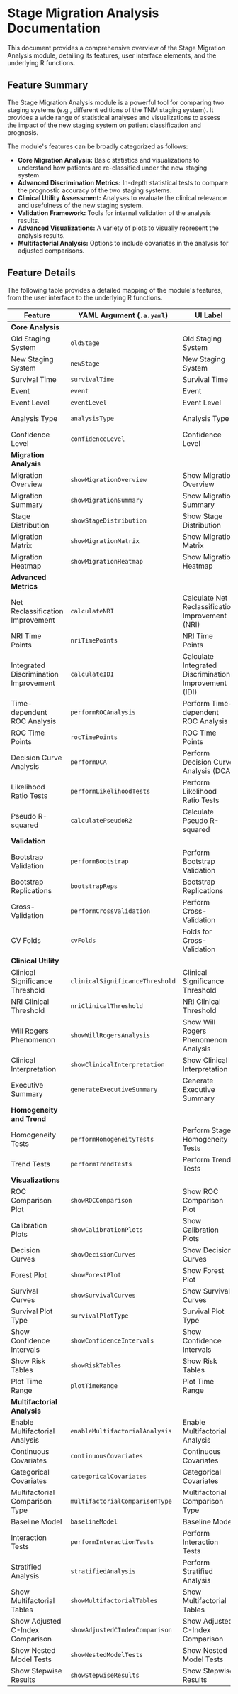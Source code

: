 
# Stage Migration Analysis Documentation

This document provides a comprehensive overview of the Stage Migration Analysis module, detailing its features, user interface elements, and the underlying R functions.

## Feature Summary

The Stage Migration Analysis module is a powerful tool for comparing two staging systems (e.g., different editions of the TNM staging system). It provides a wide range of statistical analyses and visualizations to assess the impact of the new staging system on patient classification and prognosis.

The module's features can be broadly categorized as follows:

*   **Core Migration Analysis:** Basic statistics and visualizations to understand how patients are re-classified under the new staging system.
*   **Advanced Discrimination Metrics:** In-depth statistical tests to compare the prognostic accuracy of the two staging systems.
*   **Clinical Utility Assessment:** Analyses to evaluate the clinical relevance and usefulness of the new staging system.
*   **Validation Framework:** Tools for internal validation of the analysis results.
*   **Advanced Visualizations:** A variety of plots to visually represent the analysis results.
*   **Multifactorial Analysis:** Options to include covariates in the analysis for adjusted comparisons.

## Feature Details

The following table provides a detailed mapping of the module's features, from the user interface to the underlying R functions.

| Feature                          | YAML Argument (`.a.yaml`)      | UI Label                               | Results Section (`.r.yaml`)         | R Function (`.b.R`)                  |
| -------------------------------- | ------------------------------ | -------------------------------------- | ----------------------------------- | ------------------------------------ |
| **Core Analysis**                |                                |                                        |                                     |                                      |
| Old Staging System               | `oldStage`                     | Old Staging System                     | `migrationOverview`                 | `.calculateBasicMigration`           |
| New Staging System               | `newStage`                     | New Staging System                     | `migrationOverview`                 | `.calculateBasicMigration`           |
| Survival Time                    | `survivalTime`                 | Survival Time                          | `concordanceComparison`             | `.calculateAdvancedMetrics`          |
| Event                            | `event`                        | Event                                  | `concordanceComparison`             | `.calculateAdvancedMetrics`          |
| Event Level                      | `eventLevel`                   | Event Level                            | `concordanceComparison`             | `.calculateAdvancedMetrics`          |
| Analysis Type                    | `analysisType`                 | Analysis Type                          | (Controls visibility of other sections) | `.run`                               |
| Confidence Level                 | `confidenceLevel`              | Confidence Level                       | `concordanceComparison`             | `.calculateAdvancedMetrics`          |
| **Migration Analysis**           |                                |                                        |                                     |                                      |
| Migration Overview               | `showMigrationOverview`        | Show Migration Overview                | `migrationOverview`                 | `.populateMigrationOverview`         |
| Migration Summary                | `showMigrationSummary`         | Show Migration Summary                 | `migrationSummary`                  | `.populateMigrationSummary`          |
| Stage Distribution               | `showStageDistribution`        | Show Stage Distribution                | `stageDistribution`                 | `.populateStageDistribution`         |
| Migration Matrix                 | `showMigrationMatrix`          | Show Migration Matrix                  | `migrationMatrix`                   | `.populateMigrationMatrix`           |
| Migration Heatmap                | `showMigrationHeatmap`         | Show Migration Heatmap                 | `migrationHeatmap`                  | `.plotMigrationHeatmap`              |
| **Advanced Metrics**             |                                |                                        |                                     |                                      |
| Net Reclassification Improvement | `calculateNRI`                 | Calculate Net Reclassification Improvement (NRI) | `nriResults`                        | `.calculateNRI`                      |
| NRI Time Points                  | `nriTimePoints`                | NRI Time Points                        | `nriResults`                        | `.calculateNRI`                      |
| Integrated Discrimination Improvement | `calculateIDI`                 | Calculate Integrated Discrimination Improvement (IDI) | `idiResults`                        | `.calculateIDI`                      |
| Time-dependent ROC Analysis      | `performROCAnalysis`           | Perform Time-dependent ROC Analysis    | `rocAnalysis`                       | `.performTimeROCAnalysis`            |
| ROC Time Points                  | `rocTimePoints`                | ROC Time Points                        | `rocAnalysis`                       | `.performTimeROCAnalysis`            |
| Decision Curve Analysis          | `performDCA`                   | Perform Decision Curve Analysis (DCA)  | `dcaResults`                        | `.performDCA`                        |
| Likelihood Ratio Tests           | `performLikelihoodTests`       | Perform Likelihood Ratio Tests         | `likelihoodTests`                   | `.calculateAdvancedMetrics`          |
| Pseudo R-squared                 | `calculatePseudoR2`            | Calculate Pseudo R-squared             | `statisticalComparison`             | `.calculatePseudoR2`                 |
| **Validation**                   |                                |                                        |                                     |                                      |
| Bootstrap Validation             | `performBootstrap`             | Perform Bootstrap Validation           | `bootstrapResults`                  | `.performBootstrapValidation`        |
| Bootstrap Replications           | `bootstrapReps`                | Bootstrap Replications                 | `bootstrapResults`                  | `.performBootstrapValidation`        |
| Cross-Validation                 | `performCrossValidation`       | Perform Cross-Validation               | Not directly in results table       | Not implemented in `.b.R`            |
| CV Folds                         | `cvFolds`                      | Folds for Cross-Validation             | Not directly in results table       | Not implemented in `.b.R`            |
| **Clinical Utility**             |                                |                                        |                                     |                                      |
| Clinical Significance Threshold  | `clinicalSignificanceThreshold` | Clinical Significance Threshold        | `clinicalInterpretation`            | `.generateClinicalInterpretation`    |
| NRI Clinical Threshold           | `nriClinicalThreshold`         | NRI Clinical Threshold                 | `clinicalInterpretation`            | `.generateClinicalInterpretation`    |
| Will Rogers Phenomenon           | `showWillRogersAnalysis`       | Show Will Rogers Phenomenon Analysis   | `willRogersAnalysis`                | `.analyzeWillRogers`                 |
| Clinical Interpretation          | `showClinicalInterpretation`   | Show Clinical Interpretation           | `clinicalInterpretation`            | `.generateClinicalInterpretation`    |
| Executive Summary                | `generateExecutiveSummary`     | Generate Executive Summary             | `executiveSummary`                  | `.populateExecutiveSummary`          |
| **Homogeneity and Trend**        |                                |                                        |                                     |                                      |
| Homogeneity Tests                | `performHomogeneityTests`      | Perform Stage Homogeneity Tests        | `homogeneityTests`                  | `.performHomogeneityTests`           |
| Trend Tests                      | `performTrendTests`            | Perform Trend Tests                    | `homogeneityTests`                  | `.calculateTrendTest`                |
| **Visualizations**               |                                |                                        |                                     |                                      |
| ROC Comparison Plot              | `showROCComparison`            | Show ROC Comparison Plot               | `rocComparisonPlot`                 | `.plotROCComparison`                 |
| Calibration Plots                | `showCalibrationPlots`         | Show Calibration Plots                 | `calibrationPlots`                  | `.plotCalibration`                   |
| Decision Curves                  | `showDecisionCurves`           | Show Decision Curves                   | `decisionCurves`                    | `.plotDecisionCurves`                |
| Forest Plot                      | `showForestPlot`               | Show Forest Plot                       | `forestPlot`                        | `.plotForest`                        |
| Survival Curves                  | `showSurvivalCurves`           | Show Survival Curves                   | `survivalCurves`                    | `.plotSurvivalCurves`                |
| Survival Plot Type               | `survivalPlotType`             | Survival Plot Type                     | `survivalCurves`                    | `.plotSurvivalCurves`                |
| Show Confidence Intervals        | `showConfidenceIntervals`      | Show Confidence Intervals              | `survivalCurves`                    | `.plotSurvivalCurves`                |
| Show Risk Tables                 | `showRiskTables`               | Show Risk Tables                       | `survivalCurves`                    | `.plotSurvivalCurves`                |
| Plot Time Range                  | `plotTimeRange`                | Plot Time Range                        | `survivalCurves`                    | `.plotSurvivalCurves`                |
| **Multifactorial Analysis**      |                                |                                        |                                     |                                      |
| Enable Multifactorial Analysis   | `enableMultifactorialAnalysis` | Enable Multifactorial Analysis         | `multifactorialResults`             | `.performMultifactorialAnalysis`     |
| Continuous Covariates            | `continuousCovariates`         | Continuous Covariates                  | `multifactorialResults`             | `.performMultifactorialAnalysis`     |
| Categorical Covariates           | `categoricalCovariates`        | Categorical Covariates                 | `multifactorialResults`             | `.performMultifactorialAnalysis`     |
| Multifactorial Comparison Type   | `multifactorialComparisonType` | Multifactorial Comparison Type         | `multifactorialResults`             | `.performMultifactorialAnalysis`     |
| Baseline Model                   | `baselineModel`                | Baseline Model                         | `multifactorialResults`             | `.performMultifactorialAnalysis`     |
| Interaction Tests                | `performInteractionTests`      | Perform Interaction Tests              | `interactionTests`                  | `.performInteractionTestsOnly`       |
| Stratified Analysis              | `stratifiedAnalysis`           | Perform Stratified Analysis            | `stratifiedAnalysis`                | `.performMultifactorialAnalysis`     |
| Show Multifactorial Tables       | `showMultifactorialTables`     | Show Multifactorial Tables             | `multifactorialResults`             | `.performMultifactorialAnalysis`     |
| Show Adjusted C-Index Comparison | `showAdjustedCIndexComparison` | Show Adjusted C-Index Comparison       | `adjustedCIndexComparison`          | `.performMultifactorialAnalysis`     |
| Show Nested Model Tests          | `showNestedModelTests`         | Show Nested Model Tests                | `nestedModelTests`                  | `.performMultifactorialAnalysis`     |
| Show Stepwise Results            | `showStepwiseResults`          | Show Stepwise Results                  | `stepwiseResults`                   | `.performMultifactorialAnalysis`     |
